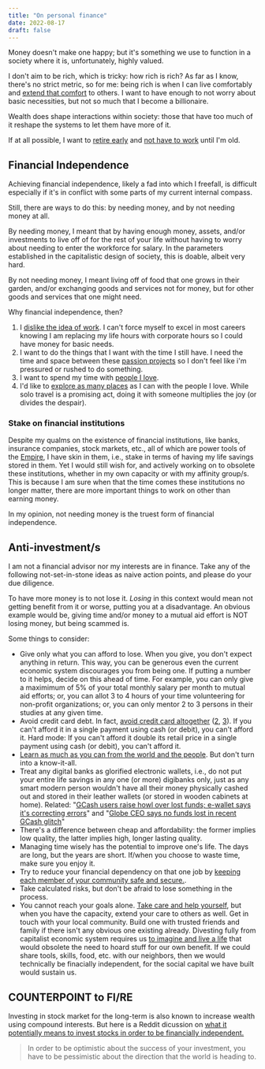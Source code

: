 ```yaml
---
title: "On personal finance"
date: 2022-08-17
draft: false
---
```


Money doesn't make one happy;
but it's something we use to function
in a society where it is, unfortunately, highly valued.

I don't aim to be rich, which is tricky: how rich is rich?
As far as I know, there's no strict metric, so for me:
being rich is when I can live comfortably and [extend that comfort](/mutual-aid)
to others. I want to have enough to not worry about basic necessities,
but not so much that I become a billionaire.

Wealth does shape interactions within society:
those that have too much of it reshape the systems to let them have more of it.

If at all possible,
I want to [retire early](/simple-living) and
[not have to work](/anti-work) until I'm old.

## Financial Independence

Achieving financial independence, likely a fad into which I
freefall, is difficult especially if it's in
conflict with some parts of my current internal compass.

Still, there are ways to do this: by needing money, and by not needing
money at all.

By needing money, I meant that by having enough money, assets, and/or
investments to live off of for the rest of your life without having to
worry about needing to enter the workforce for salary. In the parameters
established in the capitalistic design of society, this is doable,
albeit very hard.

By not needing money, I meant living off of food that one grows in their
garden, and/or exchanging goods and services not for money, but for
other goods and services that one might need.

Why financial independence, then?

1. I [dislike the idea of work](/anti-work). I can't force myself to
   excel in most careers knowing I am replacing my life hours with
   corporate hours so I could have money for basic needs.
2. I want to do the things that I want with the time I still have. I need the time and space between these [passion projects](/di-why) so I
   don't feel like i'm pressured or rushed to do something.
3. I want to spend my time with [people I love](/friendship).
4. I'd like to [explore as many places](/travel) as I can with the people I love.
   While solo travel is a promising act, doing it with someone
   multiplies the joy (or divides the despair).

### Stake on financial institutions

Despite my qualms on the existence of financial institutions, like
banks, insurance companies, stock markets, etc., all of which are power
tools of the [Empire](/empire), I have skin in them, i.e., stake in
terms of having my life savings stored in them. Yet I would still wish
for, and actively working on to obsolete these institutions, whether in
my own capacity or with my affinity group/s. This is because I am sure
when that the time comes these institutions no longer matter, there are
more important things to work on other than earning money.

In my
opinion, not needing money is the truest form of financial independence.

## Anti-investment/s

I am not a financial advisor nor my interests are in finance. Take any
of the following not-set-in-stone ideas as naive action points, and
please do your due diligence.

To have more money is to not lose it. *Losing* in this context would
mean not getting benefit from it or worse, putting you at a
disadvantage. An obvious example would be, giving time and/or money to a
mutual aid effort is NOT losing money, but being scammed is.

Some things to consider:

- Give only what you can afford to lose. When you give, you don't expect
  anything in return. This way, you can be generous even the current
  economic system discourages you from being one. If putting a number to
  it helps, decide on this ahead of time. For example, you can only give
  a maximimum of 5% of your total monthly salary per month to mutual aid
  efforts; or, you can allot 3 to 4 hours of your time volunteering for
  non-profit organizations; or, you can only mentor 2 to 3 persons in
  their studies at any given time.
- Avoid credit card debt. In fact, [avoid credit card altogether](https://www.youtube.com/watch?v=wqhGyLP9Q0o)
  ([2](https://www.youtube.com/watch?v=bua07BbeJC0),
  [3](https://www.youtube.com/watch?v=v6zgmhsCLnc)). If you can't afford
  it in a single payment using cash (or debit), you can't afford it.
  Hard mode: If you can't afford it double its retail price in a single
  payment using cash (or debit), you can't afford it.
- [Learn as much as you can from the world and the people](/being-critical). But don't turn into a know-it-all.
- Treat any digital banks as glorified electronic wallets, i.e., do not
  put your entire life savings in any one (or more) digibanks only, just
  as any smart modern person wouldn't have all their money physically
  cashed out and stored in their leather wallets (or stored in wooden
  cabinets at home). Related: "[GCash users raise howl over lost funds; e-wallet says it's correcting errors](https://www.gmanetwork.com/news/money/companies/926513/gcash-users-raise-howl-over-lost-funds-e-wallet-says-it-s-correcting-errors/story/)" and "[Globe CEO says no funds lost in recent GCash glitch](https://news.abs-cbn.com/business/2024/11/11/globe-ceo-says-no-funds-lost-in-recent-gcash-glitch-1813)"
- There's a difference between cheap and affordability: the former
  implies low quality, the latter implies high, longer lasting quality.
- Managing time wisely has the potential to improve one's life. The days
  are long, but the years are short. If/when you choose to waste time, make sure
  you enjoy it.
- Try to reduce your financial dependency on that one job by [keeping each member of your community safe and secure.](/community).
- Take calculated risks, but don't be afraid to lose something in the
  process.
- You cannot reach your goals alone. [Take care and help yourself](/health), but when you have the capacity, extend your care
  to others as well. Get in touch with your local community. Build one
  with trusted friends and family if there isn't any obvious one
  existing already. Divesting fully from capitalist economic system
  requires us [to imagine and live a life](/prefiguration) that would obsolete the need to
  hoard stuff for our own benefit. If we could share tools, skills,
  food, etc. with our neighbors, then we would technically be finacially
  independent, for the social capital we have built would sustain us.


## COUNTERPOINT to FI/RE

Investing in stock market for the long-term is also known to increase
wealth using compound interests. But here is a Reddit dicussion on [what it potentially means to invest stocks in order to be financially independent.](https://old.reddit.com/r/antiwork/comments/c7qkjw/rant_you_know_those_comments_here_that_recommend/)

> In order to be optimistic about the success of your investment, you
> have to be pessimistic about the direction that the world is heading
> to.

